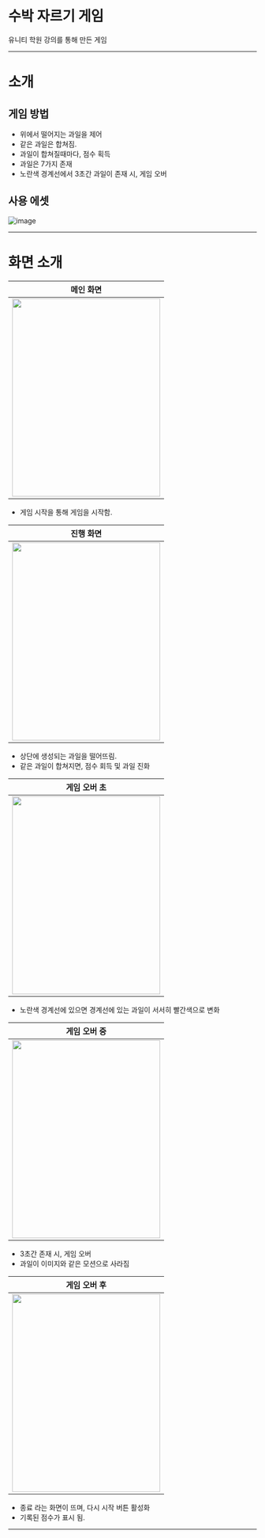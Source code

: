 # 수박 자르기 게임
유니티 학원 강의를 통해 만든 게임


---
# 소개
## 게임 방법
+ 위에서 떨어지는 과일을 제어
+ 같은 과일은 합쳐짐.
+ 과일이 합쳐질때마다, 점수 획득
+ 과일은 7가지 존재
+ 노란색 경계선에서 3초간 과일이 존재 시, 게임 오버

## 사용 에셋
![image](https://github.com/user-attachments/assets/0c8cbd4c-a7a7-4abe-857f-7af63d253f7e)

---
# 화면 소개

|메인 화면|
|:---:|
|<img src="https://github.com/user-attachments/assets/4b84495f-8a64-4429-8c5c-3eaae2dd65b5" width="300" height="400"/>|

+ 게임 시작을 통해 게임을 시작함.

|진행 화면|
|:---:|
|<img src="https://github.com/user-attachments/assets/bf8bf2c1-ae16-43c2-9677-e19d21ca7c34" width="300" height="400"/>|

+ 상단에 생성되는 과일을 떨어뜨림.
+ 같은 과일이 합쳐지면, 점수 회득 및 과일 진화

  
|게임 오버 초|
|:---:|
|<img src="https://github.com/user-attachments/assets/6dc711fc-7aef-4831-ae54-5e673e5bec37" width="300" height="400"/>|

+ 노란색 경계선에 있으면 경계선에 있는 과일이 서서히 빨간색으로 변화



|게임 오버 중|
|:---:|
|<img src="https://github.com/user-attachments/assets/147dcc17-7f54-4607-9aa9-86af72c6daff" width="300" height="400"/>|

+ 3초간 존재 시, 게임 오버
+ 과일이 이미지와 같은 모션으로 사라짐

|게임 오버 후|
|:---:|
|<img src="https://github.com/user-attachments/assets/dc4742ea-c7c3-4d03-a961-bd755ffb58f4" width="300" height="400"/>|

+ 종료 라는 화면이 뜨며, 다시 시작 버튼 활성화
+ 기록된 점수가 표시 됨.


---

